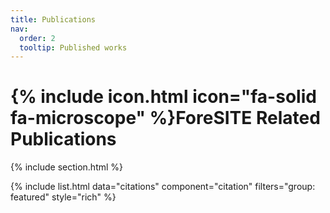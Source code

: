 ```yaml
---
title: Publications
nav:
  order: 2
  tooltip: Published works
---
```


# {% include icon.html icon="fa-solid fa-microscope" %}ForeSITE Related Publications

{% include section.html %}

{%
  include list.html
  data="citations"
  component="citation"
  filters="group: featured"
  style="rich"
%}
